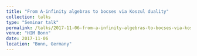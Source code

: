 ```yaml
---
title: "From A-infinity algebras to bocses via Koszul duality"
collection: talks
type: "Seminar talk"
permalink: /talks/2017-11-06-from-a-infinity-algebras-to-bocses-via-koszul-duality
venue: "HIM Bonn"
date: 2017-11-06
location: "Bonn, Germany"
---
```


